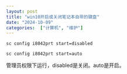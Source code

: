 ```yaml
---
layout: post
title: "win10开启或关闭笔记本自带的键盘"
date: "2024-10-09"
categories:  ["计算机", "维护"]
---
```


```
sc config i8042prt start=disabled
```

```
sc config i8042prt start=auto
```

管理员权限下运行，disabled是关闭。auto是开启。
